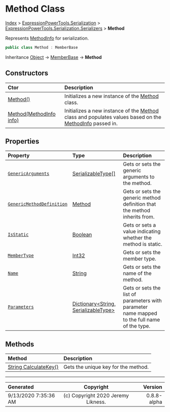 ﻿# Method Class

[Index](../index.md) > [ExpressionPowerTools.Serialization](ExpressionPowerTools.Serialization.a.md) > [ExpressionPowerTools.Serialization.Serializers](ExpressionPowerTools.Serialization.Serializers.n.md) > **Method**

Represents [MethodInfo](https://docs.microsoft.com/dotnet/api/system.reflection.methodinfo) for serialization.

```csharp
public class Method : MemberBase
```

Inheritance [Object](https://docs.microsoft.com/dotnet/api/system.object) → [MemberBase](ExpressionPowerTools.Serialization.Serializers.MemberBase.cs.md) → **Method**

## Constructors

| Ctor | Description |
| :-- | :-- |
| [Method()](ExpressionPowerTools.Serialization.Serializers.Method.ctor.md#method) | Initializes a new instance of the [Method](ExpressionPowerTools.Serialization.Serializers.Method.cs.md) class. |
| [Method(MethodInfo info)](ExpressionPowerTools.Serialization.Serializers.Method.ctor.md#methodmethodinfo-info) | Initializes a new instance of the [Method](ExpressionPowerTools.Serialization.Serializers.Method.cs.md) class and            populates values based on the [MethodInfo](https://docs.microsoft.com/dotnet/api/system.reflection.methodinfo) passed in. |
## Properties

| Property | Type | Description |
| :-- | :-- | :-- |
| [`GenericArguments`](ExpressionPowerTools.Serialization.Serializers.Method.GenericArguments.prop.md) | [SerializableType[]](ExpressionPowerTools.Serialization.Serializers.SerializableType.cs.md) | Gets or sets the generic arguments to the method. |
| [`GenericMethodDefinition`](ExpressionPowerTools.Serialization.Serializers.Method.GenericMethodDefinition.prop.md) | [Method](ExpressionPowerTools.Serialization.Serializers.Method.cs.md) | Gets or sets the generic method definition that the method inherits from. |
| [`IsStatic`](ExpressionPowerTools.Serialization.Serializers.Method.IsStatic.prop.md) | [Boolean](https://docs.microsoft.com/dotnet/api/system.boolean) | Gets or sets a value indicating whether the method is static. |
| [`MemberType`](ExpressionPowerTools.Serialization.Serializers.Method.MemberType.prop.md) | [Int32](https://docs.microsoft.com/dotnet/api/system.int32) | Gets or sets the member type. |
| [`Name`](ExpressionPowerTools.Serialization.Serializers.Method.Name.prop.md) | [String](https://docs.microsoft.com/dotnet/api/system.string) | Gets or sets the name of the method. |
| [`Parameters`](ExpressionPowerTools.Serialization.Serializers.Method.Parameters.prop.md) | [Dictionary&lt;String, SerializableType>](https://docs.microsoft.com/dotnet/api/system.collections.generic.dictionary-2) | Gets or sets the list of parameters with parameter name mapped to the            full name of the type. |

## Methods

| Method | Description |
| :-- | :-- |
| [String CalculateKey()](ExpressionPowerTools.Serialization.Serializers.Method.CalculateKey.m.md) | Gets the unique key for the method. |

---

| Generated | Copyright | Version |
| :-- | :-: | --: |
| 9/13/2020 7:35:36 AM | (c) Copyright 2020 Jeremy Likness. | 0.8.8-alpha |
